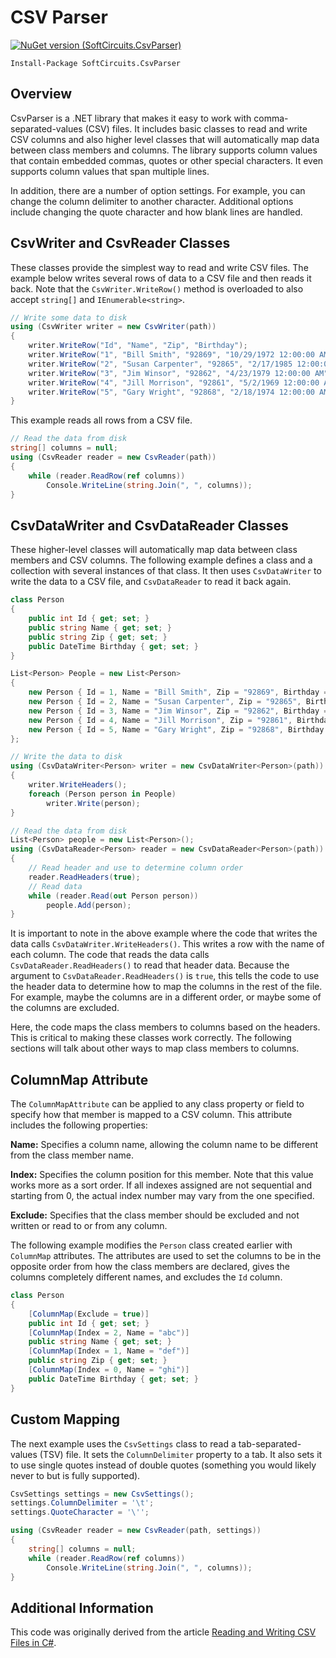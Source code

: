 # CSV Parser

[![NuGet version (SoftCircuits.CsvParser)](https://img.shields.io/nuget/v/SoftCircuits.CsvParser.svg?style=flat-square)](https://www.nuget.org/packages/SoftCircuits.CsvParser/)

```
Install-Package SoftCircuits.CsvParser
```

## Overview

CsvParser is a .NET library that makes it easy to work with comma-separated-values (CSV) files. It includes basic classes to read and write CSV columns and also higher level classes that will automatically map data between class members and columns. The library supports column values that contain embedded commas, quotes or other special characters. It even supports column values that span multiple lines.

In addition, there are a number of option settings. For example, you can change the column delimiter to another character. Additional options include changing the quote character and how blank lines are handled.

## CsvWriter and CsvReader Classes

These classes provide the simplest way to read and write CSV files. The example below writes several rows of data to a CSV file and then reads it back. Note that the `CsvWriter.WriteRow()` method is overloaded to also accept `string[]` and `IEnumerable<string>`.

```cs
// Write some data to disk
using (CsvWriter writer = new CsvWriter(path))
{
    writer.WriteRow("Id", "Name", "Zip", "Birthday");
    writer.WriteRow("1", "Bill Smith", "92869", "10/29/1972 12:00:00 AM");
    writer.WriteRow("2", "Susan Carpenter", "92865", "2/17/1985 12:00:00 AM");
    writer.WriteRow("3", "Jim Winsor", "92862", "4/23/1979 12:00:00 AM");
    writer.WriteRow("4", "Jill Morrison", "92861", "5/2/1969 12:00:00 AM");
    writer.WriteRow("5", "Gary Wright", "92868", "2/18/1974 12:00:00 AM");
}
```

This example reads all rows from a CSV file.

```cs
// Read the data from disk
string[] columns = null;
using (CsvReader reader = new CsvReader(path))
{
    while (reader.ReadRow(ref columns))
        Console.WriteLine(string.Join(", ", columns));
}
```

## CsvDataWriter and CsvDataReader Classes

These higher-level classes will automatically map data between class members and CSV columns. The following example defines a class and a collection with several instances of that class. It then uses `CsvDataWriter` to write the data to a CSV file, and `CsvDataReader` to read it back again.

```cs
class Person
{
    public int Id { get; set; }
    public string Name { get; set; }
    public string Zip { get; set; }
    public DateTime Birthday { get; set; }
}

List<Person> People = new List<Person>
{
    new Person { Id = 1, Name = "Bill Smith", Zip = "92869", Birthday = new DateTime(1972, 10, 29) },
    new Person { Id = 2, Name = "Susan Carpenter", Zip = "92865", Birthday = new DateTime(1985, 2, 17) },
    new Person { Id = 3, Name = "Jim Winsor", Zip = "92862", Birthday = new DateTime(1979, 4, 23) },
    new Person { Id = 4, Name = "Jill Morrison", Zip = "92861", Birthday = new DateTime(1969, 5, 2) },
    new Person { Id = 5, Name = "Gary Wright", Zip = "92868", Birthday = new DateTime(1974, 2, 18) },
};

// Write the data to disk
using (CsvDataWriter<Person> writer = new CsvDataWriter<Person>(path))
{
    writer.WriteHeaders();
    foreach (Person person in People)
        writer.Write(person);
}

// Read the data from disk
List<Person> people = new List<Person>();
using (CsvDataReader<Person> reader = new CsvDataReader<Person>(path))
{
    // Read header and use to determine column order
    reader.ReadHeaders(true);
    // Read data
    while (reader.Read(out Person person))
        people.Add(person);
}
```

It is important to note in the above example where the code that writes the data calls `CsvDataWriter.WriteHeaders()`. This writes a row with the name of each column. The code that reads the data calls `CsvDataReader.ReadHeaders()` to read that header data. Because the argument to `CsvDataReader.ReadHeaders()` is `true`, this tells the code to use the header data to determine how to map the columns in the rest of the file. For example, maybe the columns are in a different order, or maybe some of the columns are excluded.

Here, the code maps the class members to columns based on the headers. This is critical to making these classes work correctly. The following sections will talk about other ways to map class members to columns.

## ColumnMap Attribute

The `ColumnMapAttribute` can be applied to any class property or field to specify how that member is mapped to a CSV column. This attribute includes the following properties:

**Name:** Specifies a column name, allowing the column name to be different from the class member name.

**Index:** Specifies the column position for this member. Note that this value works more as a sort order. If all indexes assigned are not sequential and starting from 0, the actual index number may vary from the one specified.

**Exclude:** Specifies that the class member should be excluded and not written or read to or from any column.

The following example modifies the `Person` class created earlier with `ColumnMap` attributes. The attributes are used to set the columns to be in the opposite order from how the class members are declared, gives the columns completely different names, and excludes the `Id` column.

```cs
class Person
{
    [ColumnMap(Exclude = true)]
    public int Id { get; set; }
    [ColumnMap(Index = 2, Name = "abc")]
    public string Name { get; set; }
    [ColumnMap(Index = 1, Name = "def")]
    public string Zip { get; set; }
    [ColumnMap(Index = 0, Name = "ghi")]
    public DateTime Birthday { get; set; }
}
```

## Custom Mapping



The next example uses the `CsvSettings` class to read a tab-separated-values (TSV) file. It sets the `ColumnDelimiter` property to a tab. It also sets it to use single quotes instead of double quotes (something you would likely never to but is fully supported).

```cs
CsvSettings settings = new CsvSettings();
settings.ColumnDelimiter = '\t';
settings.QuoteCharacter = '\'';

using (CsvReader reader = new CsvReader(path, settings))
{
    string[] columns = null;
    while (reader.ReadRow(ref columns))
        Console.WriteLine(string.Join(", ", columns));
}
```

## Additional Information

This code was originally derived from the article [Reading and Writing CSV Files in C#](http://www.blackbeltcoder.com/Articles/files/reading-and-writing-csv-files-in-c).
